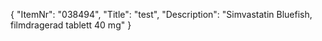 {
  "ItemNr": "038494",
  "Title": "test",
  "Description": "Simvastatin Bluefish, filmdragerad tablett 40 mg"
}